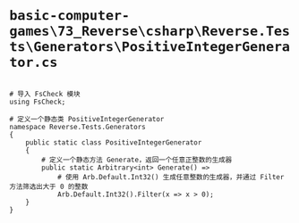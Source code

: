 # `basic-computer-games\73_Reverse\csharp\Reverse.Tests\Generators\PositiveIntegerGenerator.cs`

```

# 导入 FsCheck 模块
using FsCheck;

# 定义一个静态类 PositiveIntegerGenerator
namespace Reverse.Tests.Generators
{
    public static class PositiveIntegerGenerator
    {
        # 定义一个静态方法 Generate，返回一个任意正整数的生成器
        public static Arbitrary<int> Generate() =>
            # 使用 Arb.Default.Int32() 生成任意整数的生成器，并通过 Filter 方法筛选出大于 0 的整数
            Arb.Default.Int32().Filter(x => x > 0);
    }
}

```